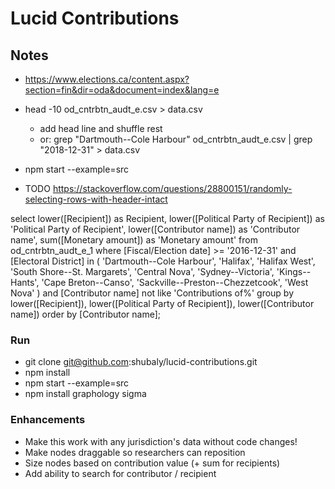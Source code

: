 # Lucid Contributions

## Notes

* https://www.elections.ca/content.aspx?section=fin&dir=oda&document=index&lang=e
* head -10 od_cntrbtn_audt_e.csv > data.csv
  * add head line and shuffle rest
  * or: grep "Dartmouth--Cole Harbour" od_cntrbtn_audt_e.csv | grep "2018-12-31" > data.csv

* npm start --example=src

* TODO https://stackoverflow.com/questions/28800151/randomly-selecting-rows-with-header-intact

select
  lower([Recipient]) as Recipient,
  lower([Political Party of Recipient]) as 'Political Party of Recipient',
  lower([Contributor name]) as 'Contributor name',
  sum([Monetary amount]) as 'Monetary amount'
from
  od_cntrbtn_audt_e_1
where
  [Fiscal/Election date] >= '2016-12-31'
  and [Electoral District] in (
    'Dartmouth--Cole Harbour',
    'Halifax',
    'Halifax West',
    'South Shore--St. Margarets',
    'Central Nova',
    'Sydney--Victoria',
    'Kings--Hants',
    'Cape Breton--Canso',
    'Sackville--Preston--Chezzetcook',
    'West Nova'
  )
  and [Contributor name] not like 'Contributions of%'
group by
  lower([Recipient]),
  lower([Political Party of Recipient]),
  lower([Contributor name])
order by
  [Contributor name];

### Run
* git clone git@github.com:shubaly/lucid-contributions.git
* npm install
* npm start --example=src
* npm install graphology sigma

### Enhancements
* Make this work with any jurisdiction's data without code changes!
* Make nodes draggable so researchers can reposition
* Size nodes based on contribution value (+ sum for recipients)
* Add ability to search for contributor / recipient 
